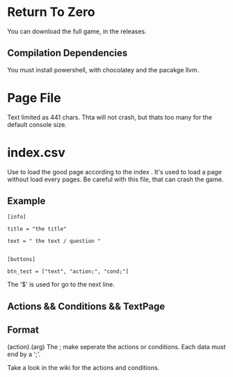 # Return To Zero
You can download the full game, in the releases.

## Compilation Dependencies
You must install powershell,
with chocolatey and the pacakge llvm.

# Page File
Text limited as 441 chars. Thta will not crash, but thats too many for the default console size.

# index.csv
Use to load the good page according to the index .
It's used to load a page without load every pages.
Be careful with this file, that can crash the game.

## Example
```
[info]

title = "the title"

text = " the text / question "


[buttons]

btn_test = ["text", "action;", "cond;"]
```
The '$' is used for go to the next line. 

## Actions && Conditions && TextPage
## Format
(action).(arg)
The ; make seperate the actions or conditions.
Each data must end by a ';'.

Take a look in the wiki for the actions and conditions.
